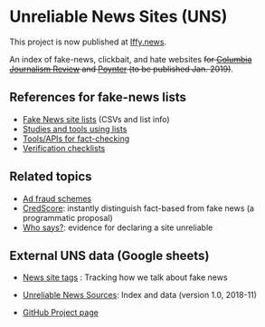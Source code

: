 # Unreliable News Sites (UNS)
This project is now published at <a href="https://iffy.news/">Iffy.news</a>.

An index of fake-news, clickbait, and hate websites <s>for <a href="https://web.archive.org/web/20210720140548/cjr.org/fake-beta">Columbia Journalism Review</a> and <a href="https://web.archive.org/web/20190430181750/https://www.poynter.org/ifcn/unreliable-news-index/">Poynter</a> (to be published Jan. 2019)</s>.

## References for fake-news lists
* <a href="https://github.com/hearvox/unreliable-news/blob/master/data/">Fake News site lists</a> (CSVs and list info)
* <a href="https://github.com/hearvox/unreliable-news/blob/master/ref/tools-use-lists.md">Studies and tools using lists</a>
* <a href="https://github.com/hearvox/unreliable-news/blob/master/ref/apis-for-fact-checking.md">Tools/APIs for fact-checking</a>
* <a href="https://github.com/hearvox/unreliable-news/blob/master/ref/news-verification-checklists.md">Verification checklists</a>

## Related topics
* <a href="https://github.com/hearvox/unreliable-news/blob/master/topics/ad-fraud.md">Ad fraud schemes</a>
* <a href="https://github.com/hearvox/unreliable-news/blob/master/topics/credscore.md">CredScore</a>: instantly distinguish fact-based from fake news (a programmatic proposal)
* <a href="https://github.com/hearvox/unreliable-news/blob/master/topics/evidence.md">Who says?</a>: evidence for declaring a site unreliable

## External UNS data (Google sheets)
* <a href="https://docs.google.com/spreadsheets/d/1KrwCeg5hYRJ59fmg5qnXeM2KqDavbawTU0GgzHs7u4c/edit?usp=sharing">News site tags</a> : Tracking how we talk about fake news
* <a href="https://docs.google.com/spreadsheets/d/1ck1_FZC-97uDLIlvRJDTrGqBk0FuDe9yHkluROgpGS8/edit?usp=sharing">Unreliable News Sources</a>: Index and data (version 1.0, 2018-11)

* <a href="https://github.com/hearvox/unreliable-news/projects/1">GitHub Project page</a>

